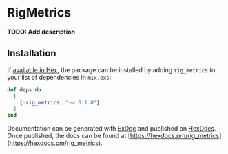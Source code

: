 # RigMetrics

**TODO: Add description**

## Installation

If [available in Hex](https://hex.pm/docs/publish), the package can be installed
by adding `rig_metrics` to your list of dependencies in `mix.exs`:

```elixir
def deps do
  [
    {:rig_metrics, "~> 0.1.0"}
  ]
end
```

Documentation can be generated with [ExDoc](https://github.com/elixir-lang/ex_doc)
and published on [HexDocs](https://hexdocs.pm). Once published, the docs can
be found at [https://hexdocs.pm/rig_metrics](https://hexdocs.pm/rig_metrics).

